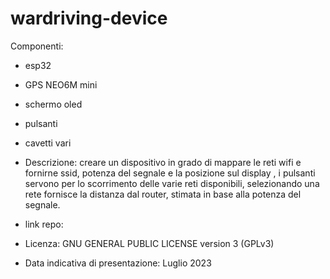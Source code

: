 # wardriving-device


Componenti:
-  esp32
-  GPS NEO6M mini
-  schermo oled
-  pulsanti
-  cavetti vari


-  Descrizione:
creare un dispositivo in grado di mappare le reti wifi e fornirne ssid, potenza del segnale e la posizione sul display , i pulsanti servono per lo scorrimento delle varie reti   disponibili, selezionando una rete fornisce la distanza dal router, stimata in base alla potenza del segnale.

- link repo:

- Licenza: GNU GENERAL PUBLIC LICENSE version 3 (GPLv3)

- Data indicativa di presentazione: Luglio 2023
